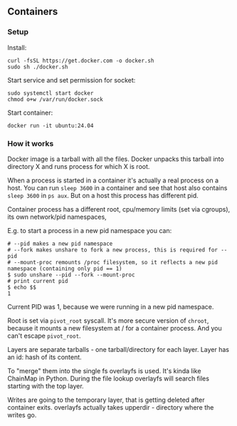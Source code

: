 ## Containers

### Setup

Install:
```shell
curl -fsSL https://get.docker.com -o docker.sh
sudo sh ./docker.sh
```

Start service and set permission for socket:
```shell
sudo systemctl start docker
chmod o+w /var/run/docker.sock
```

Start container:
```shell
docker run -it ubuntu:24.04
```

### How it works
Docker image is a tarball with all the files.
Docker unpacks this tarball into directory X and runs process for which X is root. 

When a process is started in a container it's actually a real process on a host.
You can run `sleep 3600` in a container and see that host also contains `sleep 3600` in `ps aux`.
But on a host this process has different pid.

Container process has a different root, cpu/memory limits (set via cgroups), its own network/pid namespaces,

E.g. to start a process in a new pid namespace you can:
```shell
# --pid makes a new pid namespace
# --fork makes unshare to fork a new process, this is required for --pid
# --mount-proc remounts /proc filesystem, so it reflects a new pid namespace (containing only pid == 1)
$ sudo unshare --pid --fork --mount-proc
# print current pid
$ echo $$
1
```

Current PID was 1, because we were running in a new pid namespace.

Root is set via `pivot_root` syscall. It's more secure version of `chroot`, because it mounts a new
filesystem at / for a container process. And you can't escape `pivot_root`.

Layers are separate tarballs - one tarball/directory for each layer. 
Layer has an id: hash of its content.

To "merge" them into the single fs 
overlayfs is used. It's kinda like ChainMap in Python. During the file lookup overlayfs will search files
starting with the top layer.

Writes are going to the temporary layer, that is getting deleted after container exits.
overlayfs actually takes upperdir - directory where the writes go.

